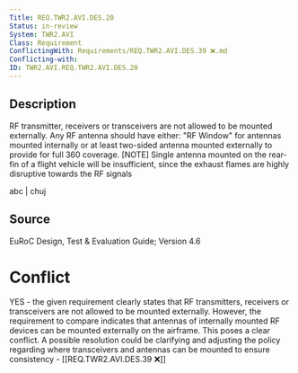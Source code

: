 ```yaml
---
Title: REQ.TWR2.AVI.DES.20
Status: in-review
System: TWR2.AVI
Class: Requirement
ConflictingWith: Requirements/REQ.TWR2.AVI.DES.39 ❌.md
Conflicting-with: 
ID: TWR2.AVI.REQ.TWR2.AVI.DES.20
---
```


## Description
RF transmitter, receivers or transceivers are not allowed to be mounted externally. Any RF antenna should have either: "RF Window" for antennas mounted internally or at least two-sided antenna mounted externally to provide for full 360 coverage. [NOTE] Single antenna mounted on the rear-fin of a flight vehicle will be insufficient, since the exhaust flames are highly disruptive towards the RF signals

abc | chuj

## Source

EuRoC Design, Test & Evaluation Guide; Version 4.6


# Conflict

YES - the given requirement clearly states that RF transmitters, receivers or transceivers are not allowed to be mounted externally. However, the requirement to compare indicates that antennas of internally mounted RF devices can be mounted externally on the airframe. This poses a clear conflict. A possible resolution could be clarifying and adjusting the policy regarding where transceivers and antennas can be mounted to ensure consistency - [[REQ.TWR2.AVI.DES.39 ❌]]

